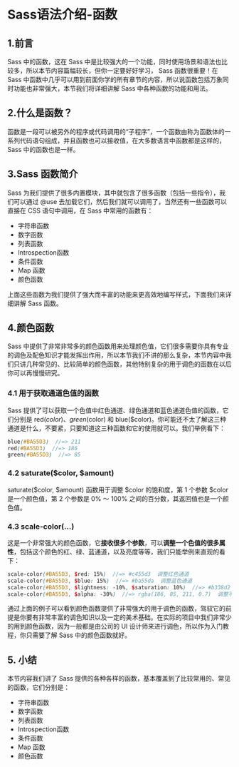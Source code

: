 # Sass语法介绍-函数

## 1.前言

Sass 中的函数，这在 Sass 中是比较强大的一个功能，同时使用场景和语法也比较多，所以本节内容篇幅较长，但你一定要好好学习， Sass 函数很重要！在 Sass 中函数中几乎可以用到前面你学的所有章节的内容，所以说函数包括万象同时功能也非常强大，本节我们将详细讲解 Sass 中各种函数的功能和用法。



## 2.什么是函数？

函数是一段可以被另外的程序或代码调用的“子程序”，一个函数由称为函数体的一系列代码语句组成，并且函数也可以接收值，在大多数语言中函数都是这样的，Sass 中的函数也是一样。



## 3.Sass 函数简介

Sass 为我们提供了很多内置模块，其中就包含了很多函数（包括一些指令），我们可以通过 @use 去加载它们，然后我们就可以调用了，当然还有一些函数可以直接在 CSS 语句中调用，在 Sass 中常用的函数有：

- 字符串函数
- 数字函数
- 列表函数
- Introspection函数
- 条件函数
- Map 函数
- 颜色函数

上面这些函数为我们提供了强大而丰富的功能来更高效地编写样式，下面我们来详细讲解 Sass 函数。



## 4.颜色函数

Sass 中提供了非常非常多的颜色函数用来处理颜色值，它们很多需要你具有专业的调色及配色知识才能发挥出作用，所以本节我们不讲的那么复杂，本节内容中我们只讲几种常见的、比较简单的颜色函数，其他特别复杂的用于调色的函数在以后你可以再慢慢研究。



### 4.1 用于获取通道色值的函数

Sass 提供了可以获取一个色值中红色通道、绿色通道和蓝色通道色值的函数，它们分别是 red($color)、green($color) 和 blue($color)。你可能还不太了解这三种通道是什么，不要紧，只要知道这三种函数和它的使用就可以。我们举例看下：

```scss
blue(#BA55D3)  //=> 211
red(#BA55D3)  //=> 186
green(#BA55D3)  //=> 85
```



### 4.2 saturate($color, $amount)

saturate($color, $amount) 函数用于调整 $color 的饱和度，第 1 个参数 $color 是一个颜色值，第 2 个参数是 0% ～ 100% 之间的百分数，其返回值也是一个颜色值。



### 4.3 scale-color(…)

这是一个非常强大的颜色函数，它**接收很多个参数**，可以**调整一个色值的很多属性**，包括这个颜色的红、绿、蓝通道，以及亮度等等，我们只能举例来直观的看下：

```scss
scale-color(#BA55D3, $red: 15%)  //=> #c455d3  调整红色通道
scale-color(#BA55D3, $blue: 15%)  //=> #ba55da  调整蓝色通道
scale-color(#BA55D3, $lightness: -10%, $saturation: 10%)  //=> #b338d2 调整亮度和饱和度
scale-color(#BA55D3, $alpha: -30%)  //=> rgba(186, 85, 211, 0.7)  调整不透明度
```

通过上面的例子可以看到颜色函数提供了非常强大的用于调色的函数，驾驭它的前提是你要有非常丰富的调色知识以及一定的美术基础。在实际的项目中我们非常少的用到颜色函数，因为一般都是由公司的 UI 设计师来进行调色，所以作为入门教程，你只需要了解 Sass 中的颜色函数就好。



## 5. 小结

本节内容我们讲了 Sass 提供的各种各样的函数，基本覆盖到了比较常用的、常见的函数，它们分别是：

- 字符串函数
- 数字函数
- 列表函数
- Introspection函数
- 条件函数
- Map 函数
- 颜色函数

